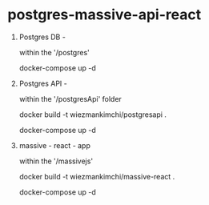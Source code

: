 # postgres-massive-api-react

1. Postgres DB - 

    within the '/postgres'
    
    docker-compose up -d
    
2. Postgres API - 

   within the '/postgresApi' folder
   
   docker build -t wiezmankimchi/postgresapi .
   
   docker-compose up -d
   
3. massive - react - app

   within the '/massivejs'
   
   docker build -t wiezmankimchi/massive-react .
   
   docker-compose up -d
   

